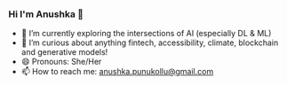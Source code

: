 ### Hi I'm Anushka 👋
<!--
**Anushka-Punukollu/Anushka-Punukollu** is a ✨ _special_ ✨ repository because its `README.md` (this file) appears on your GitHub profile.
-->
- 🌱 I’m currently exploring the intersections of AI (especially DL & ML)  
- 💬 I’m curious about anything fintech, accessibility, climate, blockchain and generative models! 
- 😄 Pronouns: She/Her
- 📫 How to reach me: anushka.punukollu@gmail.com
